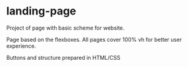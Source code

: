 # landing-page

Project of page with basic scheme for website. 

Page based on the flexboxes. All pages cover 100% vh for better user experience. 

Buttons and structure prepared in HTML/CSS